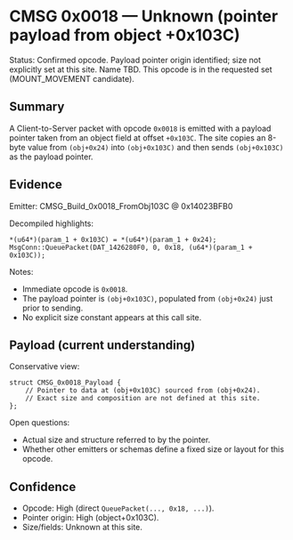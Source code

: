 # CMSG 0x0018 — Unknown (pointer payload from object +0x103C)

Status: Confirmed opcode. Payload pointer origin identified; size not explicitly set at this site. Name TBD. This opcode is in the requested set (MOUNT_MOVEMENT candidate).

## Summary

A Client-to-Server packet with opcode `0x0018` is emitted with a payload pointer taken from an object field at offset `+0x103C`. The site copies an 8-byte value from `(obj+0x24)` into `(obj+0x103C)` and then sends `(obj+0x103C)` as the payload pointer.

## Evidence

Emitter: CMSG_Build_0x0018_FromObj103C @ 0x14023BFB0

Decompiled highlights:
```
*(u64*)(param_1 + 0x103C) = *(u64*)(param_1 + 0x24);
MsgConn::QueuePacket(DAT_1426280F0, 0, 0x18, (u64*)(param_1 + 0x103C));
```

Notes:
- Immediate opcode is `0x0018`.
- The payload pointer is `(obj+0x103C)`, populated from `(obj+0x24)` just prior to sending.
- No explicit size constant appears at this call site.

## Payload (current understanding)

Conservative view:
```
struct CMSG_0x0018_Payload {
    // Pointer to data at (obj+0x103C) sourced from (obj+0x24).
    // Exact size and composition are not defined at this site.
};
```

Open questions:
- Actual size and structure referred to by the pointer.
- Whether other emitters or schemas define a fixed size or layout for this opcode.

## Confidence

- Opcode: High (direct `QueuePacket(..., 0x18, ...)`).
- Pointer origin: High (object+0x103C).
- Size/fields: Unknown at this site.
